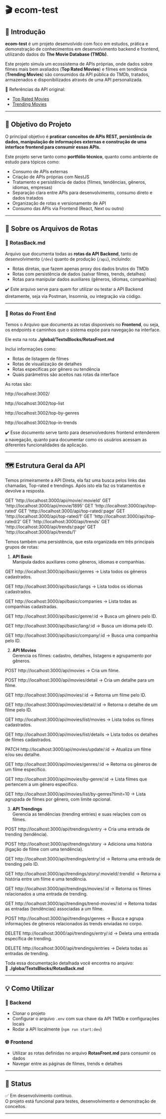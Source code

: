 # 🎬 ecom-test

## 🚀 Introdução

**ecom-test** é um projeto desenvolvido com foco em estudos, prática e demonstração de conhecimentos em desenvolvimento backend e frontend, utilizando dados do **The Movie Database (TMDb)**.

Este projeto simula um ecossistema de APIs próprias, onde dados sobre filmes mais bem avaliados (**Top Rated Movies**) e filmes em tendência (**Trending Movies**) são consumidos da API pública do TMDb, tratados, armazenados e disponibilizados através de uma API personalizada.

🔗 Referências da API original:  
- [Top Rated Movies](https://developer.themoviedb.org/reference/movie-top-rated-list)  
- [Trending Movies](https://developer.themoviedb.org/reference/trending-movies)  

---

## 🎯 Objetivo do Projeto

O principal objetivo é **praticar conceitos de APIs REST, persistência de dados, manipulação de informações externas e construção de uma interface frontend para consumir essas APIs.**

Este projeto serve tanto como **portfólio técnico**, quanto como ambiente de estudo para tópicos como:
- Consumo de APIs externas
- Criação de APIs próprias com NestJS
- Tratamento e persistência de dados (filmes, tendências, gêneros, idiomas, empresas)
- Separação clara entre APIs para desenvolvimento, consumo direto e dados tratados
- Organização de rotas e versionamento de API
- Consumo das APIs via Frontend (React, Next ou outro)

---

## 🔗 Sobre os Arquivos de Rotas

### 📄 **RotasBack.md**

Arquivo que documenta todas as **rotas da API Backend**, tanto de desenvolvimento (`/dev`) quanto de produção (`/api`), incluindo:

- Rotas diretas, que fazem apenas proxy dos dados brutos do TMDb
- Rotas com persistência de dados (salvar filmes, trends, detalhes)
- Rotas para manipular dados auxiliares (gêneros, idiomas, companhias)

✔️ Este arquivo serve para quem for utilizar ou testar a API Backend diretamente, seja via Postman, Insomnia, ou integração via código.

---

### 📄 **Rotas do Front End**

Temos o Arquivo que documenta as rotas disponíveis no **Frontend**, ou seja, os endpoints e caminhos que o sistema expõe para navegação na interface.

Ele esta na rota **./global/TextsBlocks/RotasFront.md**

Inclui informações como:
- Rotas de listagem de filmes
- Rotas de visualização de detalhes
- Rotas específicas por gênero ou tendência
- Quais parâmetros são aceitos nas rotas da interface

As rotas são: 

http://localhost:3002/

http://localhost:3002/top-list

http://localhost:3002/top-by-genres

http://localhost:3002/top-in-trends

✔️ Esse documento serve tanto para desenvolvedores frontend entenderem a navegação, quanto para documentar como os usuários acessam as diferentes funcionalidades da aplicação.

---

## 🗺️ Estrutura Geral da API

Temos primeiramente a API Direta, ela faz uma busca pelos links das chamadas, Top-rated e trendings.
Após isto ela faz os tratamentos e devolve a resposta.

GET 'http://localhost:3000/api/movie/:movieId'
GET 'http://localhost:3000/api/movie/1895'
GET 'http://localhost:3000/api/top-rated'
GET 'http://localhost:3000/api/top-rated/:page'
GET 'http://localhost:3000/api/top-rated/1'
GET 'http://localhost:3000/api/top-rated/2'
GET 'http://localhost:3000/api/trends'
GET 'http://localhost:3000/api/trends/:page'
GET 'http://localhost:3000/api/trends/1'

Temos também uma persistência, que esta organizada em três principais grupos de rotas:

1. **API Basic**  
Manipula dados auxiliares como gêneros, idiomas e companhias.

GET http://localhost:3000/api/basic/genres
→ Lista todos os gêneros cadastrados.

GET http://localhost:3000/api/basic/langs
→ Lista todos os idiomas cadastrados.

GET http://localhost:3000/api/basic/companies
→ Lista todas as companhias cadastradas.

GET http://localhost:3000/api/basic/genre/:id
→ Busca um gênero pelo ID.

GET http://localhost:3000/api/basic/lang/:id
→ Busca um idioma pelo ID.

GET http://localhost:3000/api/basic/company/:id
→ Busca uma companhia pelo ID.

2. **API Movies**  
Gerencia os filmes: cadastro, detalhes, listagens e agrupamento por gêneros.

POST http://localhost:3000/api/movies
→ Cria um filme.

POST http://localhost:3000/api/movies/detail
→ Cria um detalhe para um filme.

GET http://localhost:3000/api/movies/:id
→ Retorna um filme pelo ID.

GET http://localhost:3000/api/movies/detail/:id
→ Retorna o detalhe de um filme pelo ID.

GET http://localhost:3000/api/movies/list/movies
→ Lista todos os filmes cadastrados.

GET http://localhost:3000/api/movies/list/details
→ Lista todos os detalhes de filmes cadastrados.

PATCH http://localhost:3000/api/movies/update/:id
→ Atualiza um filme e/ou seu detalhe.

GET http://localhost:3000/api/movies/genres/:id
→ Retorna os gêneros de um filme específico.

GET http://localhost:3000/api/movies/by-genre/:id
→ Lista filmes que pertencem a um gênero específico.

GET http://localhost:3000/api/movies/list/by-genres?limit=10
→ Lista agrupada de filmes por gênero, com limite opcional.

3. **API Trendings**  
Gerencia as tendências (trending entries) e suas relações com os filmes.

POST http://localhost:3000/api/trendings/entry
→ Cria uma entrada de trending (tendência).

POST http://localhost:3000/api/trendings/story
→ Adiciona uma história (ligação de filme com uma tendência).

GET http://localhost:3000/api/trendings/entry/:id
→ Retorna uma entrada de trending pelo ID.

GET http://localhost:3000/api/trendings/story/:movieId/:trendId
→ Retorna a história entre um filme e uma tendência.

GET http://localhost:3000/api/trendings/movies/:id
→ Retorna os filmes relacionados a uma entrada de trending.

GET http://localhost:3000/api/trendings/trend-movies/:id
→ Retorna todas as entradas (tendências) associadas a um filme.

POST http://localhost:3000/api/trendings/genres
→ Busca e agrupa informações de gêneros relacionados às trends enviadas no corpo.

DELETE http://localhost:3000/api/trendings/entry/:id
→ Deleta uma entrada específica de trending.

DELETE http://localhost:3000/api/trendings/entries
→ Deleta todas as entradas de trending.


Toda essa documentação detalhada você encontra no arquivo:  
📄 **./globa/TextsBlocks/RotasBack.md**

---

## 💡 Como Utilizar

### 🔧 Backend
- Clonar o projeto
- Configurar o arquivo `.env` com sua chave da API TMDb e configurações locais
- Rodar a API localmente (`npm run start:dev`)

### 🌐 Frontend
- Utilizar as rotas definidas no arquivo **RotasFront.md** para consumir os dados
- Navegar entre as páginas de filmes, trends e detalhes

---

## 🚧 Status

✅ Em desenvolvimento contínuo.  
O projeto está funcional para testes, desenvolvimento e demonstração de conceitos.

---
